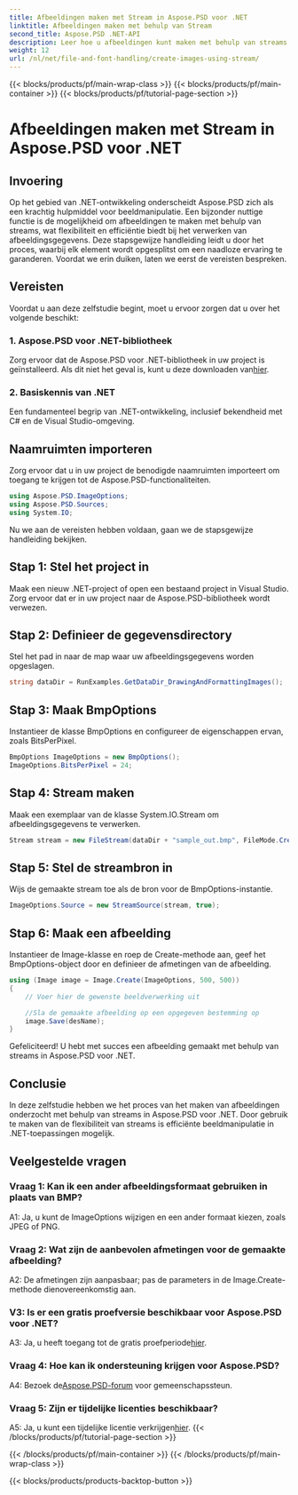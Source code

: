 ```yaml
---
title: Afbeeldingen maken met Stream in Aspose.PSD voor .NET
linktitle: Afbeeldingen maken met behulp van Stream
second_title: Aspose.PSD .NET-API
description: Leer hoe u afbeeldingen kunt maken met behulp van streams in Aspose.PSD voor .NET. Volg onze stapsgewijze handleiding voor efficiënte beeldmanipulatie.
weight: 12
url: /nl/net/file-and-font-handling/create-images-using-stream/
---
```


{{< blocks/products/pf/main-wrap-class >}}
{{< blocks/products/pf/main-container >}}
{{< blocks/products/pf/tutorial-page-section >}}

# Afbeeldingen maken met Stream in Aspose.PSD voor .NET

## Invoering

Op het gebied van .NET-ontwikkeling onderscheidt Aspose.PSD zich als een krachtig hulpmiddel voor beeldmanipulatie. Een bijzonder nuttige functie is de mogelijkheid om afbeeldingen te maken met behulp van streams, wat flexibiliteit en efficiëntie biedt bij het verwerken van afbeeldingsgegevens. Deze stapsgewijze handleiding leidt u door het proces, waarbij elk element wordt opgesplitst om een naadloze ervaring te garanderen. Voordat we erin duiken, laten we eerst de vereisten bespreken.

## Vereisten

Voordat u aan deze zelfstudie begint, moet u ervoor zorgen dat u over het volgende beschikt:

### 1. Aspose.PSD voor .NET-bibliotheek
 Zorg ervoor dat de Aspose.PSD voor .NET-bibliotheek in uw project is geïnstalleerd. Als dit niet het geval is, kunt u deze downloaden van[hier](https://releases.aspose.com/psd/net/).

### 2. Basiskennis van .NET
Een fundamenteel begrip van .NET-ontwikkeling, inclusief bekendheid met C# en de Visual Studio-omgeving.

## Naamruimten importeren

Zorg ervoor dat u in uw project de benodigde naamruimten importeert om toegang te krijgen tot de Aspose.PSD-functionaliteiten.

```csharp
using Aspose.PSD.ImageOptions;
using Aspose.PSD.Sources;
using System.IO;
```

Nu we aan de vereisten hebben voldaan, gaan we de stapsgewijze handleiding bekijken.

## Stap 1: Stel het project in

Maak een nieuw .NET-project of open een bestaand project in Visual Studio. Zorg ervoor dat er in uw project naar de Aspose.PSD-bibliotheek wordt verwezen.

## Stap 2: Definieer de gegevensdirectory

Stel het pad in naar de map waar uw afbeeldingsgegevens worden opgeslagen.

```csharp
string dataDir = RunExamples.GetDataDir_DrawingAndFormattingImages();
```

## Stap 3: Maak BmpOptions

Instantieer de klasse BmpOptions en configureer de eigenschappen ervan, zoals BitsPerPixel.

```csharp
BmpOptions ImageOptions = new BmpOptions();
ImageOptions.BitsPerPixel = 24;
```

## Stap 4: Stream maken

Maak een exemplaar van de klasse System.IO.Stream om afbeeldingsgegevens te verwerken.

```csharp
Stream stream = new FileStream(dataDir + "sample_out.bmp", FileMode.Create);
```

## Stap 5: Stel de streambron in

Wijs de gemaakte stream toe als de bron voor de BmpOptions-instantie.

```csharp
ImageOptions.Source = new StreamSource(stream, true);
```

## Stap 6: Maak een afbeelding

Instantieer de Image-klasse en roep de Create-methode aan, geef het BmpOptions-object door en definieer de afmetingen van de afbeelding.

```csharp
using (Image image = Image.Create(ImageOptions, 500, 500))
{
    // Voer hier de gewenste beeldverwerking uit

    //Sla de gemaakte afbeelding op een opgegeven bestemming op
    image.Save(desName);
}
```

Gefeliciteerd! U hebt met succes een afbeelding gemaakt met behulp van streams in Aspose.PSD voor .NET.

## Conclusie

In deze zelfstudie hebben we het proces van het maken van afbeeldingen onderzocht met behulp van streams in Aspose.PSD voor .NET. Door gebruik te maken van de flexibiliteit van streams is efficiënte beeldmanipulatie in .NET-toepassingen mogelijk.

## Veelgestelde vragen

### Vraag 1: Kan ik een ander afbeeldingsformaat gebruiken in plaats van BMP?

A1: Ja, u kunt de ImageOptions wijzigen en een ander formaat kiezen, zoals JPEG of PNG.

### Vraag 2: Wat zijn de aanbevolen afmetingen voor de gemaakte afbeelding?

A2: De afmetingen zijn aanpasbaar; pas de parameters in de Image.Create-methode dienovereenkomstig aan.

### V3: Is er een gratis proefversie beschikbaar voor Aspose.PSD voor .NET?

 A3: Ja, u heeft toegang tot de gratis proefperiode[hier](https://releases.aspose.com/).

### Vraag 4: Hoe kan ik ondersteuning krijgen voor Aspose.PSD?

 A4: Bezoek de[Aspose.PSD-forum](https://forum.aspose.com/c/psd/34) voor gemeenschapssteun.

### Vraag 5: Zijn er tijdelijke licenties beschikbaar?

 A5: Ja, u kunt een tijdelijke licentie verkrijgen[hier](https://purchase.aspose.com/temporary-license/).
{{< /blocks/products/pf/tutorial-page-section >}}

{{< /blocks/products/pf/main-container >}}
{{< /blocks/products/pf/main-wrap-class >}}

{{< blocks/products/products-backtop-button >}}
